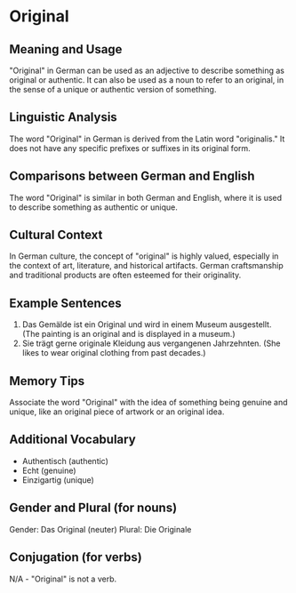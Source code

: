 # Original
## Meaning and Usage
"Original" in German can be used as an adjective to describe something as original or authentic. It can also be used as a noun to refer to an original, in the sense of a unique or authentic version of something.

## Linguistic Analysis
The word "Original" in German is derived from the Latin word "originalis." It does not have any specific prefixes or suffixes in its original form.

## Comparisons between German and English
The word "Original" is similar in both German and English, where it is used to describe something as authentic or unique.

## Cultural Context
In German culture, the concept of "original" is highly valued, especially in the context of art, literature, and historical artifacts. German craftsmanship and traditional products are often esteemed for their originality.

## Example Sentences
1. Das Gemälde ist ein Original und wird in einem Museum ausgestellt. (The painting is an original and is displayed in a museum.)
2. Sie trägt gerne originale Kleidung aus vergangenen Jahrzehnten. (She likes to wear original clothing from past decades.)

## Memory Tips
Associate the word "Original" with the idea of something being genuine and unique, like an original piece of artwork or an original idea.

## Additional Vocabulary
- Authentisch (authentic)
- Echt (genuine)
- Einzigartig (unique)

## Gender and Plural (for nouns)
Gender: Das Original (neuter)
Plural: Die Originale

## Conjugation (for verbs)
N/A - "Original" is not a verb.